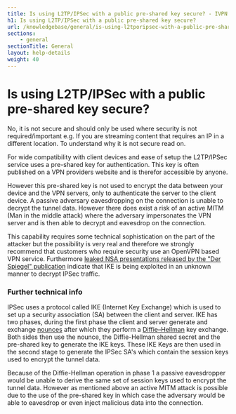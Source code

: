 ```yaml
---
title: Is using L2TP/IPSec with a public pre-shared key secure? - IVPN Help
h1: Is using L2TP/IPSec with a public pre-shared key secure?
url: /knowledgebase/general/is-using-l2tporipsec-with-a-public-pre-shared-key-secure/
sections:
    - general
sectionTitle: General
layout: help-details
weight: 40
---
```

# Is using L2TP/IPSec with a public pre-shared key secure?

No, it is not secure and should only be used where security is not required/important e.g. If you are streaming content that requires an IP in a different location. To understand why it is not secure read on.

For wide compatibility with client devices and ease of setup the L2TP/IPSec service uses a pre-shared key for authentication. This key is often published on a VPN providers website and is therefor accessible by anyone.

However this pre-shared key is not used to encrypt the data between your device and the VPN servers, only to authenticate the server to the client device. A passive adversary eavesdropping on the connection is unable to decrypt the tunnel data. However there does exist a risk of an active MITM (Man in the middle attack) where the adversary impersonates the VPN server and is then able to decrypt and eavesdrop on the connection.

This capability requires some technical sophistication on the part of the attacker but the possibility is very real and therefore we strongly recommend that customers who require security use an OpenVPN based VPN service. Furthermore [leaked NSA presentations released by the "Der Spiegel" publication](http://www.spiegel.de/media/media-35529.pdf) indicate that IKE is being exploited in an unknown manner to decrypt IPSec traffic.

### Further technical info

IPSec uses a protocol called IKE (Internet Key Exchange) which is used to set up a security association (SA) between the client and server. IKE has two phases, during the first phase the client and server generate and exchange [nounces](http://en.wikipedia.org/wiki/Cryptographic_nonce) after which they perform a [Diffie–Hellman](http://en.wikipedia.org/wiki/Diffie%E2%80%93Hellman_key_exchange) key exchange. Both sides then use the nounce, the Diffie-Hellman shared secret and the pre-shared key to generate the IKE keys. These IKE Keys are then used in the second stage to generate the IPSec SA's which contain the session keys used to encrypt the tunnel data.

Because of the Diffie-Hellman operation in phase 1 a passive eavesdropper would be unable to derive the same set of session keys used to encrypt the tunnel data. However as mentioned above an active MITM attack is possible due to the use of the pre-shared key in which case the adversary would be able to eavesdrop or even inject malicious data into the connection.
